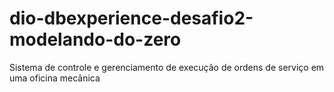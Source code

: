 # dio-dbexperience-desafio2-modelando-do-zero
Sistema de controle e gerenciamento de execução de  ordens de serviço em uma oficina mecânica
